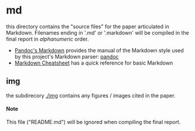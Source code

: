 # md

this directory contains the "source files" for the paper articulated in
Markdown. Filenames ending in '.md' or '.markdown' will be compiled in the
final report in _alphanumeric_ order.

*   [Pandoc's Markdown](https://pandoc.org/MANUAL.html) provides the manual of
    the Markdown style used by this project's Markdown parser: [pandoc](http://pandoc.org)
*   [Markdown Cheatsheet](https://github.com/adam-p/markdown-here/wiki/Markdown-Cheatsheet)
    has a quick reference for basic Markdown

## img

the subdirecory [./img](./img) contains any figures / images cited in the
paper.

#### Note

This file ("README.md") will be ignored when compiling the final report.
